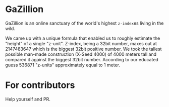 # GaZillion 

GaZillion is an online sanctuary of the world's highest `z-index`es living in the wild.

We came up with a unique formula that enabled us to roughly estimate the "height" of a single "z-unit". Z-index, being a 32bit number, maxes out at 2147483647 which is the biggest 32bit positive number. We took the tallest possible man-made construction (X-Seed 4000) of 4000 meters tall and compared it against the biggest 32bit number. According to our educated guess 536871 "z-units" approximately equal to 1 meter.


#

# For contributors

Help yourself and PR.
